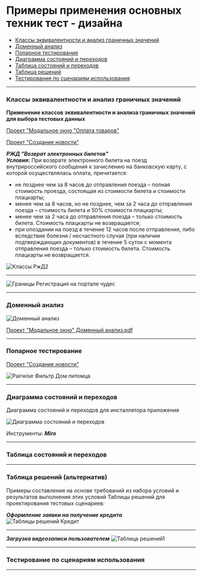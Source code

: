 # Примеры применения основных техник тест - дизайна

* [Классы эквивалентности и анализ граничных значений](#classes)
* [Доменный анализ](#domen)
* [Попарное тестирование](#pairwise)
* [Диаграмма состояний и переходов](#diagram)
* [Таблица состояний и переходов](#table_transit)
* [Таблица решений](#table)
* [Тестирование по сценариям использования](#usecase)

<hr>

### <a name="classes"></a> Классы эквивалентности и анализ граничных значений

**Применение классов эквивалентности и анализа граничных значений для выбора тестовых данных**

[Проект "Модальное окно "Оплата товаров"](https://github.com/Elena-Belova/Test-Design/blob/7f80e43e0945ac78d6101c34611d0889dc70376c/Project%20Modal%20window.md)

[Проект "Создание новости"](https://github.com/Elena-Belova/Test-Design/blob/7f80e43e0945ac78d6101c34611d0889dc70376c/CN%20Equivalence%20classes.pdf)

***РЖД "Возврат электронных билетов"*** <br>
***Условия:***
При возврате электронного билета на поезд внутрироссийского сообщения к зачислению на банковскую карту, с которой осуществлялась оплата, причитается: 
- не позднее чем за 8 часов до отправления поезда – полная стоимость проезда, состоящая из стоимости билета и стоимости плацкарты;
- менее чем за 8 часов, но не позднее, чем за 2 часа до отправления поезда – стоимость билета и 50% стоимости плацкарты;
- менее чем за 2 часа до отправления поезда – только стоимость билета. Стоимость плацкарты не возвращается;
- при опоздании на поезд в течение 12 часов после отправления, либо вследствие болезни / несчастного случая (при наличии подтверждающих документов) в течение 5 суток с момента отправления поезда – только стоимость билета. Стоимость плацкарты не возвращается.

![Классы РжД2](https://github.com/Elena-Belova/Test-Design/assets/148638077/1666a39e-f149-43f9-938d-53a9bc248e4a)
<hr>

![Границы Регистрация на портале чудес](https://github.com/Elena-Belova/Test-Design/assets/148638077/2d0694f0-7cd9-4cda-9be3-3583fdacbbe0)

<hr>

### <a name="domen"></a> Доменный анализ

![Доменный анализ](https://github.com/Elena-Belova/Test-Design/assets/148638077/29f451c0-40ce-42d9-8514-08825a7b87ff)

[Проект "Модальное окно" Доменный анализ.pdf](https://github.com/Elena-Belova/Test-Design/blob/7f80e43e0945ac78d6101c34611d0889dc70376c/MW%20Domen.pdf)
<hr>

### <a name="pairwise"></a> Попарное тестирование

[Проект "Создание новости"](https://github.com/Elena-Belova/Test-Design/blob/7f80e43e0945ac78d6101c34611d0889dc70376c/Project%20creating%20news.md)

![Pairwise Фильтр Дом питомца](https://github.com/Elena-Belova/Test-Design/assets/148638077/dc8d8fe4-a092-4260-b944-4281b85820e2)

<hr>

### <a name="diagram"></a> Диаграмма состояний и переходов

Диаграмма состояний и переходов для инсталлятора приложения
 
![Диаграмма состояний и переходов](https://github.com/Elena-Belova/Test-Design/assets/148638077/2a7810aa-c8d4-465d-86aa-6515f3e501e2)

Инструменты: ***Miro***

<hr>

### <a name="table_transit"></a> Таблица состояний и переходов

<hr>

### <a name="table"></a> Таблица решений (альтернатив)

Примеры составления на основе требований из набора условий и результатов выполнения этих условий Таблицы решений для проектирования тестовых сценариев:

***Оформление заявки на получение кредита***
![Таблицы решений Кредит](https://github.com/Elena-Belova/Test-Design/assets/148638077/0befaa34-ed0c-4738-86f8-3eddd426cb2f)

<hr>

***Загрузка видеозаписи пользователем***
![Таблица решений1](https://github.com/Elena-Belova/Test-Design/assets/148638077/b6919396-7a0d-410c-9c91-96e59d83ff7f)
<hr>

### <a name="usecase"></a> Тестирование по сценариям использования

<hr>


